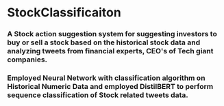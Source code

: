 # StockClassificaiton



### A Stock action suggestion system for suggesting investors to buy or sell a stock based on the historical stock data and analyzing tweets from financial experts, CEO's of Tech giant companies.

### Employed Neural Network with classification algorithm on Historical Numeric Data and employed DistilBERT to perform sequence classification of Stock related tweets data.

